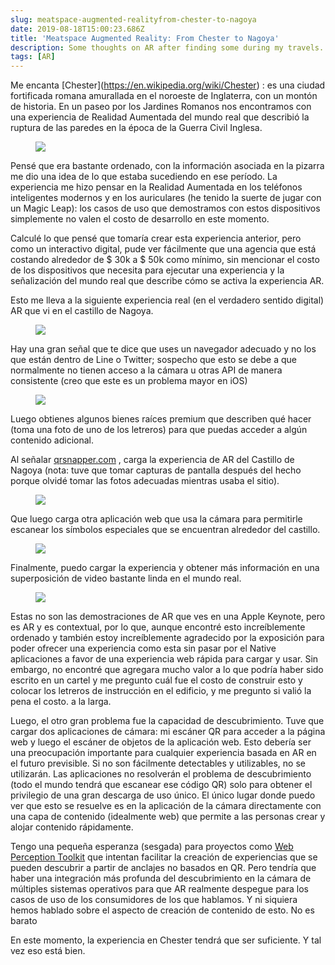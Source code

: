 ```yaml
---
slug: meatspace-augmented-realityfrom-chester-to-nagoya
date: 2019-08-18T15:00:23.686Z
title: 'Meatspace Augmented Reality: From Chester to Nagoya'
description: Some thoughts on AR after finding some during my travels. TL;DR - cheaper content creation and better discovery tools are needed.
tags: [AR]
---
```


Me encanta [Chester](<a href="https://en.wikipedia.org/wiki/Chester">https://en.wikipedia.org/wiki/Chester</a>) : es una ciudad fortificada romana amurallada en el noroeste de Inglaterra, con un montón de historia. En un paseo por los Jardines Romanos nos encontramos con una experiencia de Realidad Aumentada del mundo real que describió la ruptura de las paredes en la época de la Guerra Civil Inglesa.

<figure><img src="/images/2019-08-18-meatspace-augmented-realityfrom-chester-to-nagoya-0.jpeg"></figure>

Pensé que era bastante ordenado, con la información asociada en la pizarra me dio una idea de lo que estaba sucediendo en ese período. La experiencia me hizo pensar en la Realidad Aumentada en los teléfonos inteligentes modernos y en los auriculares (he tenido la suerte de jugar con un Magic Leap): los casos de uso que demostramos con estos dispositivos simplemente no valen el costo de desarrollo en este momento.

Calculé lo que pensé que tomaría crear esta experiencia anterior, pero como un interactivo digital, pude ver fácilmente que una agencia que está costando alrededor de $ 30k a $ 50k como mínimo, sin mencionar el costo de los dispositivos que necesita para ejecutar una experiencia y la señalización del mundo real que describe cómo se activa la experiencia AR.

Esto me lleva a la siguiente experiencia real (en el verdadero sentido digital) AR que vi en el castillo de Nagoya.

<figure><img src="/images/2019-08-18-meatspace-augmented-realityfrom-chester-to-nagoya-1.jpeg"></figure>

Hay una gran señal que te dice que uses un navegador adecuado y no los que están dentro de Line o Twitter; sospecho que esto se debe a que normalmente no tienen acceso a la cámara u otras API de manera consistente (creo que este es un problema mayor en iOS)

<figure><img src="/images/2019-08-18-meatspace-augmented-realityfrom-chester-to-nagoya-2.jpeg"></figure>

Luego obtienes algunos bienes raíces premium que describen qué hacer (toma una foto de uno de los letreros) para que puedas acceder a algún contenido adicional.

Al señalar [qrsnapper.com](https://qrsnapper.com) , carga la experiencia de AR del Castillo de Nagoya (nota: tuve que tomar capturas de pantalla después del hecho porque olvidé tomar las fotos adecuadas mientras usaba el sitio).

<figure><img src="/images/2019-08-18-meatspace-augmented-realityfrom-chester-to-nagoya-5.jpeg"></figure>

Que luego carga otra aplicación web que usa la cámara para permitirle escanear los símbolos especiales que se encuentran alrededor del castillo.

<figure><img src="/images/2019-08-18-meatspace-augmented-realityfrom-chester-to-nagoya-3.jpeg"></figure>

Finalmente, puedo cargar la experiencia y obtener más información en una superposición de video bastante linda en el mundo real.

<figure><img src="/images/2019-08-18-meatspace-augmented-realityfrom-chester-to-nagoya-4.jpeg"></figure>

Estas no son las demostraciones de AR que ves en una Apple Keynote, pero es AR y es contextual, por lo que, aunque encontré esto increíblemente ordenado y también estoy increíblemente agradecido por la exposición para poder ofrecer una experiencia como esta sin pasar por el Native aplicaciones a favor de una experiencia web rápida para cargar y usar. Sin embargo, no encontré que agregara mucho valor a lo que podría haber sido escrito en un cartel y me pregunto cuál fue el costo de construir esto y colocar los letreros de instrucción en el edificio, y me pregunto si valió la pena el costo. a la larga.

Luego, el otro gran problema fue la capacidad de descubrimiento. Tuve que cargar dos aplicaciones de cámara: mi escáner QR para acceder a la página web y luego el escáner de objetos de la aplicación web. Esto debería ser una preocupación importante para cualquier experiencia basada en AR en el futuro previsible. Si no son fácilmente detectables y utilizables, no se utilizarán. Las aplicaciones no resolverán el problema de descubrimiento (todo el mundo tendrá que escanear ese código QR) solo para obtener el privilegio de una gran descarga de uso único. El único lugar donde puedo ver que esto se resuelve es en la aplicación de la cámara directamente con una capa de contenido (idealmente web) que permite a las personas crear y alojar contenido rápidamente.

Tengo una pequeña esperanza (sesgada) para proyectos como [Web Perception Toolkit](https://perceptiontoolkit.dev/getting-started/) que intentan facilitar la creación de experiencias que se pueden descubrir a partir de anclajes no basados en QR. Pero tendría que haber una integración más profunda del descubrimiento en la cámara de múltiples sistemas operativos para que AR realmente despegue para los casos de uso de los consumidores de los que hablamos. Y ni siquiera hemos hablado sobre el aspecto de creación de contenido de esto. No es barato

En este momento, la experiencia en Chester tendrá que ser suficiente. Y tal vez eso está bien.
